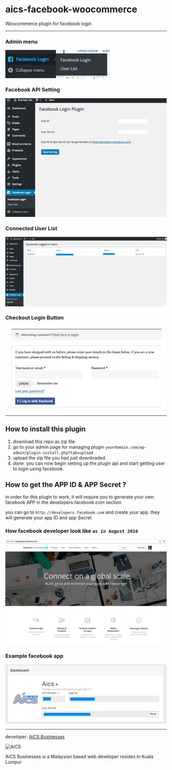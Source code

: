 # aics-facebook-woocommerce
Woocommerce plugin for facebook login

---

### Admin menu
![admin menu](shot/facebook-login-plugin-menu.png)

### Facebook API Setting
![admin fb page](shot/facebook-admin-wp.png)

### Connected User List
![connected user](shot/senarai-user-logedin.png)

### Checkout Login Button
![login button](shot/login-button.png)

---

## How to install this plugin

1. download this repo as zip file
2. go to your admin page for managing plugin `yourdomain.com/wp-admin/plugin-install.php?tab=upload`
3. upload the zip file you had just downloaded.
4. done. you can now begin setting up the plugin api and start getting user to login using facebook.

## How to get the APP ID & APP Secret ?

in order for this plugin to work, it will require you to generate your own facebook APP in the developers.facebook.com section

you can go to `http://developers.facebook.com` and create your app. they will generate your app ID and app Secret

### How facebook developer look like ` as in August 2016 `

![facbook developer](shot/facebook-developer-shot.png)

### Example facebook app

![facebook app aics](shot/facebook-app.png)

---
developer: [AiCS Businesses](http://aics.my)

![AiCS](http://aics.my/templates/aics/img/aics-web-logo.png "AiCS Businesses")

AiCS Businesses is a Malaysian based web developer resides in Kuala Lumpur